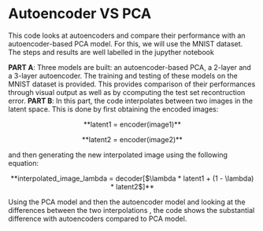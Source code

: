 # Autoencoder VS PCA 

This code looks at autoencoders and compare their performance with an autoencoder-based PCA model. For this, we will use the MNIST dataset. The steps and results are well labelled in the jupyther notebook

__PART A__: Three models are built: an autoencoder-based PCA, a 2-layer and a 3-layer autoencoder. The training and testing of these models on the MNIST dataset is provided. This provides comparison of their performances through visual output as well as by ccomputing the test set recontruction error. 
__PART B__: In this part, the code interpolates between two images in the latent space. This is done by first obtaining the encoded images:


<p align=center>
**latent1 = encoder(image1)** 
</p>

<p align=center>
**latent2 = encoder(image2)**
</p>

and then generating the new interpolated image using the following equation:

<p align=center>
**interpolated_image_lambda = decoder[$\lambda * latent1 + (1 - \lambda) * latent2$]**
</p>
Using the PCA model and then the autoencoder model and looking at the differences between the two interpolations , the code shows the substantial difference with autoencoders compared to PCA model.
